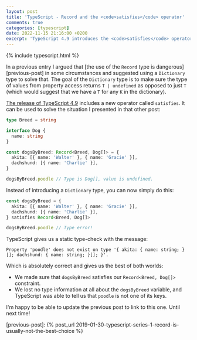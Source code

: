 ```yaml
---
layout: post
title: 'TypeScript - Record and the <code>satisfies</code> operator'
comments: true
categories: [typescript]
date: 2022-11-15 21:16:00 +0200
excerpt: 'TypeScript 4.9 introduces the <code>satisfies</code> operator. It can be used together with the <code>Record</code> type to solve a problem I posted about some years ago.'
---
```


{% include typescript.html %}

In a previous entry I argued that [the use of the `Record` type is dangerous][previous-post] in some circumstances and suggested using a `Dictionary` type to solve that. The goal of the `Dictionary` type is to make sure the type of values from property access returns `T | undefined` as opposed to just `T` (which would suggest that we have a `T` for any `K` in the dictionary).

[The release of TypeScript 4.9][typescript-4.9] includes a new operator called `satisfies`. It can be used to solve the situation I presented in that other post:

```ts
type Breed = string

interface Dog {
  name: string
}

const dogsByBreed: Record<Breed, Dog[]> = {
  akita: [{ name: 'Walter' }, { name: 'Gracie' }],
  dachshund: [{ name: 'Charlie' }],
}

dogsByBreed.poodle // Type is Dog[], value is undefined.
```

Instead of introducing a `Dictionary` type, you can now simply do this:

```ts
const dogsByBreed = {
  akita: [{ name: 'Walter' }, { name: 'Gracie' }],
  dachshund: [{ name: 'Charlie' }],
} satisfies Record<Breed, Dog[]>

dogsByBreed.poodle // Type error!
```

TypeScript gives us a static type-check with the message:

```
Property 'poodle' does not exist on type '{ akita: { name: string; }[]; dachshund: { name: string; }[]; }'.
```

Which is absolutely correct and gives us the best of both worlds:

- We made sure that `dogsByBreed` satisfies our `Record<Breed, Dog[]>` constraint.
- We lost no type information at all about the `dogsByBreed` variable, and TypeScript was able to tell us that `poodle` is not one of its keys.

I'm happy to be able to update the previous post to link to this one. Until next time!

[typescript-4.9]: https://devblogs.microsoft.com/typescript/announcing-typescript-4-9/
[previous-post]: {% post_url 2019-01-30-typescript-series-1-record-is-usually-not-the-best-choice %}

